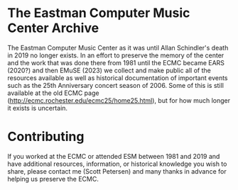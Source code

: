 # The Eastman Computer Music Center Archive

The Eastman Computer Music Center as it was until Allan Schindler's death in 2019 no longer exists. In an effort to preserve the memory of the center and the work that was done there from 1981 until the ECMC became EARS (2020?) and then EMuSE (2023) we collect and make public all of the resources available as well as historical documentation of important events such as the 25th Anniversary concert season of 2006. Some of this is still available at the old ECMC page (http://ecmc.rochester.edu/ecmc25/home25.html), but for how much longer it exists is uncertain.

# Contributing

If you worked at the ECMC or attended ESM between 1981 and 2019 and have additional resources, information, or historical knowledge you wish to share, please contact me (Scott Petersen) and many thanks in advance for helping us preserve the ECMC. 
